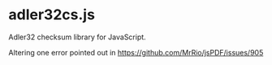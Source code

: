 # adler32cs.js
Adler32 checksum library for JavaScript.

Altering one error pointed out in https://github.com/MrRio/jsPDF/issues/905
